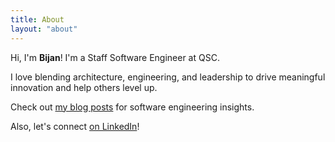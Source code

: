 ```yaml
---
title: About
layout: "about"
---
```


Hi, I'm **Bijan**! I'm a Staff Software Engineer at QSC.

I love blending architecture, engineering, and leadership to drive meaningful innovation and help others level up.

Check out [my blog posts] for software engineering insights.

Also, let's connect [on LinkedIn]!



[my blog posts]: /blog/
[on LinkedIn]: https://linkedin.com/in/bijancamp

